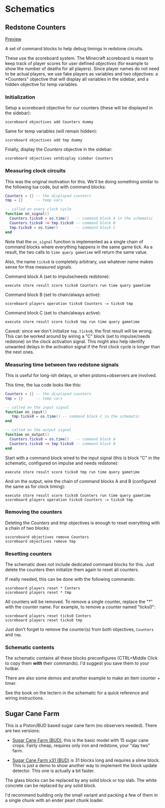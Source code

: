 # Schematics


## Redstone Counters

[Preview](https://endingcredits.github.io/litematic-viewer/?remote-url=https%3A%2F%2Fgithub.com%2FBradylus%2FMinecraft%2Fraw%2Frefs%2Fheads%2Fmain%2Fschematics%2FRedstone%2520Counters.litematic)

A set of command blocks to help debug timings in redstone circuits.

These use the scoreboard system. The Minecraft scoreboard is meant to keep track
of player scores for user defined *objectives* (for example to show the number
of deaths for all players). Since player names do not need to be actual players,
we use fake players as variables and two objectives: a *Counters" objective
that will display all variables in the sidebar, and a hidden objective for temp
variables.


### Initialization

Setup a scoreboard objective for our counters (these will be displayed in the
sidebar):

    scoreboard objectives add Counters dummy

Same for temp variables (will remain hidden):

    scoreboard objectives add tmp dummy

Finally, display the *Counters* objective in the sidebar:

    scoreboard objectives setdisplay sidebar Counters


### Measuring clock circuits

This was the original motivation for this. We'll be doing something similar to
the following lua code, but with command blocks:

```lua
Counters = {} -- the displayed counters
tmp = {}      -- temp vars

-- called on every clock cycle
function on_signal()
  Counters.ticks0 = os.time()   -- command block A in the schematic
  Counters.ticks0 -= tmp.ticks0 -- command block B
  tmp.ticks0 = os.time()        -- command block C
end
```

Note that the `on_signal` function is implemented as a single chain of command
blocks where everything happens in the same game tick. As a result, the two
calls to `time query gametime` will return the same value.

Also, the name `ticks0` is completely arbitrary, use whatever name makes sense
for thse measured signals.

Command block A (set to impulse/needs redstone):

    execute store result score ticks0 Counters run time query gametime

Command block B (set to chain/always active):

    scoreboard players operation ticks0 Counters -= ticks0 tmp

Command block C (set to chain/always active):

    execute store result score ticks0 tmp run time query gametime

Caveat: since we don't initialize `tmp.ticks0`, the first result will be wrong.
This can be worked around by wiring a "C" block (set to impulse/needs redstone)
on the clock activation signal. This might also help identify unwanted delays in
the activation signal if the first clock cycle is longer than the next ones.


### Measuring time between two redstone signals

This is useful for long-ish delays, or when pistons+observers are involved.

This time, the lua code looks like this:

```lua
Counters = {} -- the displayed counters
tmp = {}      -- temp vars

-- called on the input signal
function on_input()
   tmp.ticks0 = os.time() -- command block C in the schematic
end

-- called on the output signal
function on_output()
  Counters.ticks0 = os.time()   -- command block A
  Counters.ticks0 -= tmp.ticks0 -- command block B
end
```

Start with a command block wired to the input signal (this is block "C" in the
schematic, configured on impulse and needs redstone):

    execute store result score ticks0 tmp run time query gametime

And on the output, wire the chain of command blocks A and B (configured the same
as for clock timing):

    execute store result score ticks0 Counters run time query gametime
    scoreboard players operation ticks0 Counters -= ticks0 tmp


### Removing the counters

Deleting the *Counters* and *tmp* objectives is enough to reset everything with
a chain of two blocks:

    sscoreboard objectives remove Counters
    scoreboard objectives remove tmp


### Resetting counters

The schematic does not include dedicated command blocks for this. Just delete the
counters then initialize them again to reset all counters.

If really needed, this can be done with the following commands:

    scoreboard players reset * Conters
    scoreboard players reset * tmp

All counters will be removed. To remove a single counter, replace the "*" with
the counter name. For example, to remove a counter named "ticks0":

    scoreboard players reset ticks0 Conters
    scoreboard players reset ticks0 tmp

Just don't forget to remove the counter(s) from both objectives, `Counters` and `tmp`.


### Schematic contents

The schematic contains all these blocks preconfigures (CTRL+Middle Click to copy
them **with** their commands). I'd suggest you save them to your hotbar.

There are also some demos and another example to make an item counter + timer.

See the book on the lectern in the schematic for a quick reference and wiring
instructions.


## Sugar Cane Farm

This is a Piston/BUD based sugar cane farm (no observers needed). There are two versions:

- [Sugar Cane Farm (BUD)](https://endingcredits.github.io/litematic-viewer/?remote-url=https%3A%2F%2Fgithub.com%2FBradylus%2FMinecraft%2Fraw%2Frefs%2Fheads%2Fmain%2Fschematics%2FSugar%2520Cane%2520Farm%2520%28BUD%29.litematic),
  this is the basic model with 15 sugar cane crops. Fairly cheap, requires only
iron and redstone, your "day two" farm.

- [Sugar Cane Farm x31 (BUD)](https://endingcredits.github.io/litematic-viewer/?remote-url=https%3A%2F%2Fgithub.com%2FBradylus%2FMinecraft%2Fraw%2Frefs%2Fheads%2Fmain%2Fschematics%2FSugar%2520Cane%2520Farm%2520x31%2520%28BUD%29.litematic)
is 31 blocks long and requires a slime block. This is just a demo to show
another way to implement the block update detector. This one is actually a
bit faster. 

The glass blocks can be replaced by any solid block or top slab. The white
concrete can be replaced by any solid block.

I'd recommend building only the small variant and packing a few of them in a
single chunk with an ender pearl chunk loader.
